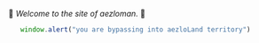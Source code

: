 :stars: *Welcome to the site of aezloman.* :stars:

```javascript
   window.alert("you are bypassing into aezloLand territory")
```
